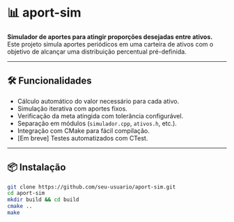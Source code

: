 # 📊 aport-sim

**Simulador de aportes para atingir proporções desejadas entre ativos.**  
Este projeto simula aportes periódicos em uma carteira de ativos com o objetivo de alcançar uma distribuição percentual pré-definida.

---

## 🛠️ Funcionalidades

- Cálculo automático do valor necessário para cada ativo.
- Simulação iterativa com aportes fixos.
- Verificação da meta atingida com tolerância configurável.
- Separação em módulos (`simulador.cpp`, `ativos.h`, etc.).
- Integração com CMake para fácil compilação.
- [Em breve] Testes automatizados com CTest.

---

## 📦 Instalação

```bash
git clone https://github.com/seu-usuario/aport-sim.git
cd aport-sim
mkdir build && cd build
cmake ..
make
